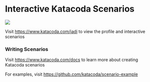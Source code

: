# Interactive Katacoda Scenarios

[![](http://shields.katacoda.com/katacoda/jadi/count.svg)](https://www.katacoda.com/jadi "Get your profile on Katacoda.com")

Visit https://www.katacoda.com/jadi to view the profile and interactive scenarios

### Writing Scenarios
Visit https://www.katacoda.com/docs to learn more about creating Katacoda scenarios

For examples, visit https://github.com/katacoda/scenario-example
